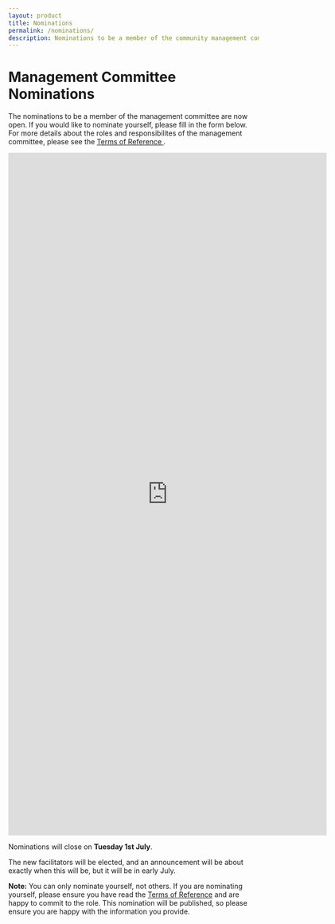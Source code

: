 ```yaml
---
layout: product
title: Nominations
permalink: /nominations/
description: Nominations to be a member of the community management committee for 2025 AGM.
---
```


# Management Committee Nominations
The nominations to be a member of the management committee are now open. If you would like to nominate yourself, please fill in the form below. For more details about the roles and responsibilites of the management committee, please see the [Terms of Reference ](/tor/).



<iframe src="https://docs.google.com/forms/d/e/1FAIpQLSeMWznVRC98YmdMflxgqQdKFh3xHRLCrYX0CNxlSmPIIM-hPw/viewform?embedded=true" width="640" height="1370" frameborder="0" marginheight="0" marginwidth="0">Loading…</iframe>

Nominations will close on **Tuesday 1st July**.

The new facilitators will be elected, and an announcement will be about exactly when this will be, but it will be in early July.

**Note:** You can only nominate yourself, not others. If you are nominating yourself, please ensure you have read the [Terms of Reference](/tor/) and are happy to commit to the role. This nomination will be published, so please ensure you are happy with the information you provide.
